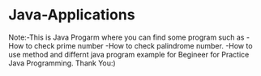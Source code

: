 # Java-Applications

Note:-This is Java Progarm where you can find some program such as
-How to check prime number
-How to check palindrome number.
-How to use method 
and differnt java program example for Begineer for Practice Java Programming.
Thank You:)
